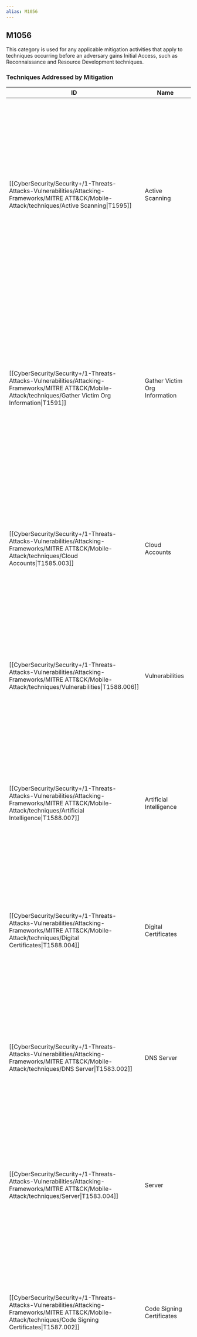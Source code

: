 ```yaml
---
alias: M1056
---
```


## M1056

This category is used for any applicable mitigation activities that apply to techniques occurring before an adversary gains Initial Access, such as Reconnaissance and Resource Development techniques.


### Techniques Addressed by Mitigation

| ID | Name | Description |
| --- | --- | --- |
| [[CyberSecurity/Security+/1-Threats-Attacks-Vulnerabilities/Attacking-Frameworks/MITRE ATT&CK/Mobile-Attack/techniques/Active Scanning\|T1595]] | Active Scanning | This technique cannot be easily mitigated with preventive controls since it is based on behaviors performed outside of the scope of enterprise defenses and controls. Efforts should focus on minimizing the amount and sensitivity of data available to external parties. |
| [[CyberSecurity/Security+/1-Threats-Attacks-Vulnerabilities/Attacking-Frameworks/MITRE ATT&CK/Mobile-Attack/techniques/Gather Victim Org Information\|T1591]] | Gather Victim Org Information | This technique cannot be easily mitigated with preventive controls since it is based on behaviors performed outside of the scope of enterprise defenses and controls. Efforts should focus on minimizing the amount and sensitivity of data available to external parties. |
| [[CyberSecurity/Security+/1-Threats-Attacks-Vulnerabilities/Attacking-Frameworks/MITRE ATT&CK/Mobile-Attack/techniques/Cloud Accounts\|T1585.003]] | Cloud Accounts | This technique cannot be easily mitigated with preventive controls since it is based on behaviors performed outside of the scope of enterprise defenses and controls.  |
| [[CyberSecurity/Security+/1-Threats-Attacks-Vulnerabilities/Attacking-Frameworks/MITRE ATT&CK/Mobile-Attack/techniques/Vulnerabilities\|T1588.006]] | Vulnerabilities | This technique cannot be easily mitigated with preventive controls since it is based on behaviors performed outside of the scope of enterprise defenses and controls. |
| [[CyberSecurity/Security+/1-Threats-Attacks-Vulnerabilities/Attacking-Frameworks/MITRE ATT&CK/Mobile-Attack/techniques/Artificial Intelligence\|T1588.007]] | Artificial Intelligence | This technique cannot be easily mitigated with preventive controls since it is based on behaviors performed outside of the scope of enterprise defenses and controls. |
| [[CyberSecurity/Security+/1-Threats-Attacks-Vulnerabilities/Attacking-Frameworks/MITRE ATT&CK/Mobile-Attack/techniques/Digital Certificates\|T1588.004]] | Digital Certificates | This technique cannot be easily mitigated with preventive controls since it is based on behaviors performed outside of the scope of enterprise defenses and controls. |
| [[CyberSecurity/Security+/1-Threats-Attacks-Vulnerabilities/Attacking-Frameworks/MITRE ATT&CK/Mobile-Attack/techniques/DNS Server\|T1583.002]] | DNS Server | This technique cannot be easily mitigated with preventive controls since it is based on behaviors performed outside of the scope of enterprise defenses and controls. |
| [[CyberSecurity/Security+/1-Threats-Attacks-Vulnerabilities/Attacking-Frameworks/MITRE ATT&CK/Mobile-Attack/techniques/Server\|T1583.004]] | Server | This technique cannot be easily mitigated with preventive controls since it is based on behaviors performed outside of the scope of enterprise defenses and controls. |
| [[CyberSecurity/Security+/1-Threats-Attacks-Vulnerabilities/Attacking-Frameworks/MITRE ATT&CK/Mobile-Attack/techniques/Code Signing Certificates\|T1587.002]] | Code Signing Certificates | This technique cannot be easily mitigated with preventive controls since it is based on behaviors performed outside of the scope of enterprise defenses and controls. |
| [[CyberSecurity/Security+/1-Threats-Attacks-Vulnerabilities/Attacking-Frameworks/MITRE ATT&CK/Mobile-Attack/techniques/Network Security Appliances\|T1590.006]] | Network Security Appliances | This technique cannot be easily mitigated with preventive controls since it is based on behaviors performed outside of the scope of enterprise defenses and controls. Efforts should focus on minimizing the amount and sensitivity of data available to external parties. |
| [[CyberSecurity/Security+/1-Threats-Attacks-Vulnerabilities/Attacking-Frameworks/MITRE ATT&CK/Mobile-Attack/techniques/Network Trust Dependencies\|T1590.003]] | Network Trust Dependencies | This technique cannot be easily mitigated with preventive controls since it is based on behaviors performed outside of the scope of enterprise defenses and controls. Efforts should focus on minimizing the amount and sensitivity of data available to external parties. |
| [[CyberSecurity/Security+/1-Threats-Attacks-Vulnerabilities/Attacking-Frameworks/MITRE ATT&CK/Mobile-Attack/techniques/DNS／Passive DNS\|T1596.001]] | DNS／Passive DNS | This technique cannot be easily mitigated with preventive controls since it is based on behaviors performed outside of the scope of enterprise defenses and controls. Efforts should focus on minimizing the amount and sensitivity of data available to external parties. |
| [[CyberSecurity/Security+/1-Threats-Attacks-Vulnerabilities/Attacking-Frameworks/MITRE ATT&CK/Mobile-Attack/techniques/Develop Capabilities\|T1587]] | Develop Capabilities | This technique cannot be easily mitigated with preventive controls since it is based on behaviors performed outside of the scope of enterprise defenses and controls. |
| [[CyberSecurity/Security+/1-Threats-Attacks-Vulnerabilities/Attacking-Frameworks/MITRE ATT&CK/Mobile-Attack/techniques/Server\|T1584.004]] | Server | This technique cannot be easily mitigated with preventive controls since it is based on behaviors performed outside of the scope of enterprise defenses and controls. |
| [[CyberSecurity/Security+/1-Threats-Attacks-Vulnerabilities/Attacking-Frameworks/MITRE ATT&CK/Mobile-Attack/techniques/Credentials\|T1589.001]] | Credentials | This technique cannot be easily mitigated with preventive controls since it is based on behaviors performed outside of the scope of enterprise defenses and controls. Efforts should focus on minimizing the amount and sensitivity of data available to external parties. |
| [[CyberSecurity/Security+/1-Threats-Attacks-Vulnerabilities/Attacking-Frameworks/MITRE ATT&CK/Mobile-Attack/techniques/Software\|T1592.002]] | Software | This technique cannot be easily mitigated with preventive controls since it is based on behaviors performed outside of the scope of enterprise defenses and controls. Efforts should focus on minimizing the amount and sensitivity of data available to external parties. |
| [[CyberSecurity/Security+/1-Threats-Attacks-Vulnerabilities/Attacking-Frameworks/MITRE ATT&CK/Mobile-Attack/techniques/Tool\|T1588.002]] | Tool | This technique cannot be easily mitigated with preventive controls since it is based on behaviors performed outside of the scope of enterprise defenses and controls. |
| [[CyberSecurity/Security+/1-Threats-Attacks-Vulnerabilities/Attacking-Frameworks/MITRE ATT&CK/Mobile-Attack/techniques/Domains\|T1584.001]] | Domains | This technique cannot be easily mitigated with preventive controls since it is based on behaviors performed outside of the scope of enterprise defenses and controls. |
| [[CyberSecurity/Security+/1-Threats-Attacks-Vulnerabilities/Attacking-Frameworks/MITRE ATT&CK/Mobile-Attack/techniques/Wordlist Scanning\|T1595.003]] | Wordlist Scanning | This technique cannot be easily mitigated with preventive controls since it is based on behaviors performed outside of the scope of enterprise defenses and controls. Efforts should focus on minimizing the amount and sensitivity of data available to external parties. |
| [[CyberSecurity/Security+/1-Threats-Attacks-Vulnerabilities/Attacking-Frameworks/MITRE ATT&CK/Mobile-Attack/techniques/Serverless\|T1584.007]] | Serverless | This technique cannot be easily mitigated with preventive controls since it is based on behaviors performed outside of the scope of enterprise defenses and controls.  |
| [[CyberSecurity/Security+/1-Threats-Attacks-Vulnerabilities/Attacking-Frameworks/MITRE ATT&CK/Mobile-Attack/techniques/Identify Business Tempo\|T1591.003]] | Identify Business Tempo | This technique cannot be easily mitigated with preventive controls since it is based on behaviors performed outside of the scope of enterprise defenses and controls. Efforts should focus on minimizing the amount and sensitivity of data available to external parties. |
| [[CyberSecurity/Security+/1-Threats-Attacks-Vulnerabilities/Attacking-Frameworks/MITRE ATT&CK/Mobile-Attack/techniques/Code Signing Certificates\|T1588.003]] | Code Signing Certificates | This technique cannot be easily mitigated with preventive controls since it is based on behaviors performed outside of the scope of enterprise defenses and controls. |
| [[CyberSecurity/Security+/1-Threats-Attacks-Vulnerabilities/Attacking-Frameworks/MITRE ATT&CK/Mobile-Attack/techniques/Gather Victim Identity Information\|T1589]] | Gather Victim Identity Information | This technique cannot be easily mitigated with preventive controls since it is based on behaviors performed outside of the scope of enterprise defenses and controls. Efforts should focus on minimizing the amount and sensitivity of data available to external parties. |
| [[CyberSecurity/Security+/1-Threats-Attacks-Vulnerabilities/Attacking-Frameworks/MITRE ATT&CK/Mobile-Attack/techniques/Search Open Technical Databases\|T1596]] | Search Open Technical Databases | This technique cannot be easily mitigated with preventive controls since it is based on behaviors performed outside of the scope of enterprise defenses and controls. Efforts should focus on minimizing the amount and sensitivity of data available to external parties. |
| [[CyberSecurity/Security+/1-Threats-Attacks-Vulnerabilities/Attacking-Frameworks/MITRE ATT&CK/Mobile-Attack/techniques/Establish Accounts\|T1585]] | Establish Accounts | This technique cannot be easily mitigated with preventive controls since it is based on behaviors performed outside of the scope of enterprise defenses and controls. |
| [[CyberSecurity/Security+/1-Threats-Attacks-Vulnerabilities/Attacking-Frameworks/MITRE ATT&CK/Mobile-Attack/techniques/IP Addresses\|T1590.005]] | IP Addresses | This technique cannot be easily mitigated with preventive controls since it is based on behaviors performed outside of the scope of enterprise defenses and controls. Efforts should focus on minimizing the amount and sensitivity of data available to external parties. |
| [[CyberSecurity/Security+/1-Threats-Attacks-Vulnerabilities/Attacking-Frameworks/MITRE ATT&CK/Mobile-Attack/techniques/Social Media Accounts\|T1586.001]] | Social Media Accounts | This technique cannot be easily mitigated with preventive controls since it is based on behaviors performed outside of the scope of enterprise defenses and controls. |
| [[CyberSecurity/Security+/1-Threats-Attacks-Vulnerabilities/Attacking-Frameworks/MITRE ATT&CK/Mobile-Attack/techniques/Employee Names\|T1589.003]] | Employee Names | This technique cannot be easily mitigated with preventive controls since it is based on behaviors performed outside of the scope of enterprise defenses and controls. Efforts should focus on minimizing the amount and sensitivity of data available to external parties. |
| [[CyberSecurity/Security+/1-Threats-Attacks-Vulnerabilities/Attacking-Frameworks/MITRE ATT&CK/Mobile-Attack/techniques/Search Victim-Owned Websites\|T1594]] | Search Victim-Owned Websites | This technique cannot be easily mitigated with preventive controls since it is based on behaviors performed outside of the scope of enterprise defenses and controls. Efforts should focus on minimizing the amount and sensitivity of data available to external parties. |
| [[CyberSecurity/Security+/1-Threats-Attacks-Vulnerabilities/Attacking-Frameworks/MITRE ATT&CK/Mobile-Attack/techniques/SEO Poisoning\|T1608.006]] | SEO Poisoning | This technique cannot be easily mitigated with preventive controls since it is based on behaviors performed outside of the scope of enterprise defenses and controls. |
| [[CyberSecurity/Security+/1-Threats-Attacks-Vulnerabilities/Attacking-Frameworks/MITRE ATT&CK/Mobile-Attack/techniques/Digital Certificates\|T1587.003]] | Digital Certificates | This technique cannot be easily mitigated with preventive controls since it is based on behaviors performed outside of the scope of enterprise defenses and controls. |
| [[CyberSecurity/Security+/1-Threats-Attacks-Vulnerabilities/Attacking-Frameworks/MITRE ATT&CK/Mobile-Attack/techniques/Threat Intel Vendors\|T1597.001]] | Threat Intel Vendors | This technique cannot be easily mitigated with preventive controls since it is based on behaviors performed outside of the scope of enterprise defenses and controls. Efforts should focus on minimizing the amount and sensitivity of data available to external parties. |
| [[CyberSecurity/Security+/1-Threats-Attacks-Vulnerabilities/Attacking-Frameworks/MITRE ATT&CK/Mobile-Attack/techniques/Social Media Accounts\|T1585.001]] | Social Media Accounts | This technique cannot be easily mitigated with preventive controls since it is based on behaviors performed outside of the scope of enterprise defenses and controls. |
| [[CyberSecurity/Security+/1-Threats-Attacks-Vulnerabilities/Attacking-Frameworks/MITRE ATT&CK/Mobile-Attack/techniques/Email Addresses\|T1589.002]] | Email Addresses | This technique cannot be easily mitigated with preventive controls since it is based on behaviors performed outside of the scope of enterprise defenses and controls. Efforts should focus on minimizing the amount and sensitivity of data available to external parties. |
| [[CyberSecurity/Security+/1-Threats-Attacks-Vulnerabilities/Attacking-Frameworks/MITRE ATT&CK/Mobile-Attack/techniques/Search Engines\|T1593.002]] | Search Engines | This technique cannot be easily mitigated with preventive controls since it is based on behaviors performed outside of the scope of enterprise defenses and controls. Efforts should focus on minimizing the amount and sensitivity of data available to external parties. |
| [[CyberSecurity/Security+/1-Threats-Attacks-Vulnerabilities/Attacking-Frameworks/MITRE ATT&CK/Mobile-Attack/techniques/Serverless\|T1583.007]] | Serverless | This technique cannot be easily mitigated with preventive controls since it is based on behaviors performed outside of the scope of enterprise defenses and controls.  |
| [[CyberSecurity/Security+/1-Threats-Attacks-Vulnerabilities/Attacking-Frameworks/MITRE ATT&CK/Mobile-Attack/techniques/Malware\|T1587.001]] | Malware | This technique cannot be easily mitigated with preventive controls since it is based on behaviors performed outside of the scope of enterprise defenses and controls. |
| [[CyberSecurity/Security+/1-Threats-Attacks-Vulnerabilities/Attacking-Frameworks/MITRE ATT&CK/Mobile-Attack/techniques/Upload Malware\|T1608.001]] | Upload Malware | This technique cannot be easily mitigated with preventive controls since it is based on behaviors performed outside of the scope of enterprise defenses and controls. |
| [[CyberSecurity/Security+/1-Threats-Attacks-Vulnerabilities/Attacking-Frameworks/MITRE ATT&CK/Mobile-Attack/techniques/Email Accounts\|T1586.002]] | Email Accounts | This technique cannot be easily mitigated with preventive controls since it is based on behaviors performed outside of the scope of enterprise defenses and controls. |
| [[CyberSecurity/Security+/1-Threats-Attacks-Vulnerabilities/Attacking-Frameworks/MITRE ATT&CK/Mobile-Attack/techniques/Gather Victim Network Information\|T1590]] | Gather Victim Network Information | This technique cannot be easily mitigated with preventive controls since it is based on behaviors performed outside of the scope of enterprise defenses and controls. Efforts should focus on minimizing the amount and sensitivity of data available to external parties. |
| [[CyberSecurity/Security+/1-Threats-Attacks-Vulnerabilities/Attacking-Frameworks/MITRE ATT&CK/Mobile-Attack/techniques/Drive-by Target\|T1608.004]] | Drive-by Target | This technique cannot be easily mitigated with preventive controls since it is based on behaviors performed outside of the scope of enterprise defenses and controls. |
| [[CyberSecurity/Security+/1-Threats-Attacks-Vulnerabilities/Attacking-Frameworks/MITRE ATT&CK/Mobile-Attack/techniques/Botnet\|T1583.005]] | Botnet | This technique cannot be easily mitigated with preventive controls since it is based on behaviors performed outside of the scope of enterprise defenses and controls. |
| [[CyberSecurity/Security+/1-Threats-Attacks-Vulnerabilities/Attacking-Frameworks/MITRE ATT&CK/Mobile-Attack/techniques/CDNs\|T1596.004]] | CDNs | This technique cannot be easily mitigated with preventive controls since it is based on behaviors performed outside of the scope of enterprise defenses and controls. Efforts should focus on minimizing the amount and sensitivity of data available to external parties. |
| [[CyberSecurity/Security+/1-Threats-Attacks-Vulnerabilities/Attacking-Frameworks/MITRE ATT&CK/Mobile-Attack/techniques/Search Closed Sources\|T1597]] | Search Closed Sources | This technique cannot be easily mitigated with preventive controls since it is based on behaviors performed outside of the scope of enterprise defenses and controls. Efforts should focus on minimizing the amount and sensitivity of data available to external parties. |
| [[CyberSecurity/Security+/1-Threats-Attacks-Vulnerabilities/Attacking-Frameworks/MITRE ATT&CK/Mobile-Attack/techniques/Determine Physical Locations\|T1591.001]] | Determine Physical Locations | This technique cannot be easily mitigated with preventive controls since it is based on behaviors performed outside of the scope of enterprise defenses and controls. Efforts should focus on minimizing the amount and sensitivity of data available to external parties. |
| [[CyberSecurity/Security+/1-Threats-Attacks-Vulnerabilities/Attacking-Frameworks/MITRE ATT&CK/Mobile-Attack/techniques/Web Services\|T1583.006]] | Web Services | This technique cannot be easily mitigated with preventive controls since it is based on behaviors performed outside of the scope of enterprise defenses and controls. |
| [[CyberSecurity/Security+/1-Threats-Attacks-Vulnerabilities/Attacking-Frameworks/MITRE ATT&CK/Mobile-Attack/techniques/Botnet\|T1584.005]] | Botnet | This technique cannot be easily mitigated with preventive controls since it is based on behaviors performed outside of the scope of enterprise defenses and controls. |
| [[CyberSecurity/Security+/1-Threats-Attacks-Vulnerabilities/Attacking-Frameworks/MITRE ATT&CK/Mobile-Attack/techniques/Scanning IP Blocks\|T1595.001]] | Scanning IP Blocks | This technique cannot be easily mitigated with preventive controls since it is based on behaviors performed outside of the scope of enterprise defenses and controls. Efforts should focus on minimizing the amount and sensitivity of data available to external parties. |
| [[CyberSecurity/Security+/1-Threats-Attacks-Vulnerabilities/Attacking-Frameworks/MITRE ATT&CK/Mobile-Attack/techniques/Virtual Private Server\|T1584.003]] | Virtual Private Server | This technique cannot be easily mitigated with preventive controls since it is based on behaviors performed outside of the scope of enterprise defenses and controls. |
| [[CyberSecurity/Security+/1-Threats-Attacks-Vulnerabilities/Attacking-Frameworks/MITRE ATT&CK/Mobile-Attack/techniques/Purchase Technical Data\|T1597.002]] | Purchase Technical Data | This technique cannot be easily mitigated with preventive controls since it is based on behaviors performed outside of the scope of enterprise defenses and controls. Efforts should focus on minimizing the amount and sensitivity of data available to external parties. |
| [[CyberSecurity/Security+/1-Threats-Attacks-Vulnerabilities/Attacking-Frameworks/MITRE ATT&CK/Mobile-Attack/techniques/Client Configurations\|T1592.004]] | Client Configurations | This technique cannot be easily mitigated with preventive controls since it is based on behaviors performed outside of the scope of enterprise defenses and controls. Efforts should focus on minimizing the amount and sensitivity of data available to external parties. |
| [[CyberSecurity/Security+/1-Threats-Attacks-Vulnerabilities/Attacking-Frameworks/MITRE ATT&CK/Mobile-Attack/techniques/Gather Victim Host Information\|T1592]] | Gather Victim Host Information | This technique cannot be easily mitigated with preventive controls since it is based on behaviors performed outside of the scope of enterprise defenses and controls. Efforts should focus on minimizing the amount and sensitivity of data available to external parties. |
| [[CyberSecurity/Security+/1-Threats-Attacks-Vulnerabilities/Attacking-Frameworks/MITRE ATT&CK/Mobile-Attack/techniques/Email Accounts\|T1585.002]] | Email Accounts | This technique cannot be easily mitigated with preventive controls since it is based on behaviors performed outside of the scope of enterprise defenses and controls. |
| [[CyberSecurity/Security+/1-Threats-Attacks-Vulnerabilities/Attacking-Frameworks/MITRE ATT&CK/Mobile-Attack/mitigations/Vulnerability Scanning\|T1595.002]] | Vulnerability Scanning | This technique cannot be easily mitigated with preventive controls since it is based on behaviors performed outside of the scope of enterprise defenses and controls. Efforts should focus on minimizing the amount and sensitivity of data available to external parties. |
| [[CyberSecurity/Security+/1-Threats-Attacks-Vulnerabilities/Attacking-Frameworks/MITRE ATT&CK/Mobile-Attack/techniques/Acquire Infrastructure\|T1583]] | Acquire Infrastructure | This technique cannot be easily mitigated with preventive controls since it is based on behaviors performed outside of the scope of enterprise defenses and controls. |
| [[CyberSecurity/Security+/1-Threats-Attacks-Vulnerabilities/Attacking-Frameworks/MITRE ATT&CK/Mobile-Attack/techniques/Business Relationships\|T1591.002]] | Business Relationships | This technique cannot be easily mitigated with preventive controls since it is based on behaviors performed outside of the scope of enterprise defenses and controls. Efforts should focus on minimizing the amount and sensitivity of data available to external parties. |
| [[CyberSecurity/Security+/1-Threats-Attacks-Vulnerabilities/Attacking-Frameworks/MITRE ATT&CK/Mobile-Attack/techniques/Hardware\|T1592.001]] | Hardware | This technique cannot be easily mitigated with preventive controls since it is based on behaviors performed outside of the scope of enterprise defenses and controls. Efforts should focus on minimizing the amount and sensitivity of data available to external parties. |
| [[CyberSecurity/Security+/1-Threats-Attacks-Vulnerabilities/Attacking-Frameworks/MITRE ATT&CK/Mobile-Attack/techniques/DNS Server\|T1584.002]] | DNS Server | This technique cannot be easily mitigated with preventive controls since it is based on behaviors performed outside of the scope of enterprise defenses and controls. |
| [[CyberSecurity/Security+/1-Threats-Attacks-Vulnerabilities/Attacking-Frameworks/MITRE ATT&CK/Mobile-Attack/techniques/Web Services\|T1584.006]] | Web Services | This technique cannot be easily mitigated with preventive controls since it is based on behaviors performed outside of the scope of enterprise defenses and controls. |
| [[CyberSecurity/Security+/1-Threats-Attacks-Vulnerabilities/Attacking-Frameworks/MITRE ATT&CK/Mobile-Attack/techniques/Network Topology\|T1590.004]] | Network Topology | This technique cannot be easily mitigated with preventive controls since it is based on behaviors performed outside of the scope of enterprise defenses and controls. Efforts should focus on minimizing the amount and sensitivity of data available to external parties. |
| [[CyberSecurity/Security+/1-Threats-Attacks-Vulnerabilities/Attacking-Frameworks/MITRE ATT&CK/Mobile-Attack/techniques/Cloud Accounts\|T1586.003]] | Cloud Accounts | This technique cannot be easily mitigated with preventive controls since it is based on behaviors performed outside of the scope of enterprise defenses and controls. |
| [[CyberSecurity/Security+/1-Threats-Attacks-Vulnerabilities/Attacking-Frameworks/MITRE ATT&CK/Mobile-Attack/techniques/Domains\|T1583.001]] | Domains | Organizations may intentionally register similar domains to their own to deter adversaries from creating typosquatting domains. Other facets of this technique cannot be easily mitigated with preventive controls since it is based on behaviors performed outside of the scope of enterprise defenses and controls. |
| [[CyberSecurity/Security+/1-Threats-Attacks-Vulnerabilities/Attacking-Frameworks/MITRE ATT&CK/Mobile-Attack/techniques/DNS\|T1590.002]] | DNS | This cannot be easily mitigated with preventive controls since it is based on behaviors performed outside of the scope of enterprise defenses and controls. Efforts should focus on minimizing the amount and sensitivity of data available to external parties. |
| [[CyberSecurity/Security+/1-Threats-Attacks-Vulnerabilities/Attacking-Frameworks/MITRE ATT&CK/Mobile-Attack/techniques/Domain Properties\|T1590.001]] | Domain Properties | This technique cannot be easily mitigated with preventive controls since it is based on behaviors performed outside of the scope of enterprise defenses and controls. Efforts should focus on minimizing the amount and sensitivity of data available to external parties. |
| [[CyberSecurity/Security+/1-Threats-Attacks-Vulnerabilities/Attacking-Frameworks/MITRE ATT&CK/Mobile-Attack/techniques/Install Digital Certificate\|T1608.003]] | Install Digital Certificate | This technique cannot be easily mitigated with preventive controls since it is based on behaviors performed outside of the scope of enterprise defenses and controls. |
| [[CyberSecurity/Security+/1-Threats-Attacks-Vulnerabilities/Attacking-Frameworks/MITRE ATT&CK/Mobile-Attack/techniques/Virtual Private Server\|T1583.003]] | Virtual Private Server | This technique cannot be easily mitigated with preventive controls since it is based on behaviors performed outside of the scope of enterprise defenses and controls. |
| [[CyberSecurity/Security+/1-Threats-Attacks-Vulnerabilities/Attacking-Frameworks/MITRE ATT&CK/Mobile-Attack/techniques/Exploits\|T1587.004]] | Exploits | This technique cannot be easily mitigated with preventive controls since it is based on behaviors performed outside of the scope of enterprise defenses and controls. |
| [[CyberSecurity/Security+/1-Threats-Attacks-Vulnerabilities/Attacking-Frameworks/MITRE ATT&CK/Mobile-Attack/techniques/Malware\|T1588.001]] | Malware | This technique cannot be easily mitigated with preventive controls since it is based on behaviors performed outside of the scope of enterprise defenses and controls. |
| [[CyberSecurity/Security+/1-Threats-Attacks-Vulnerabilities/Attacking-Frameworks/MITRE ATT&CK/Mobile-Attack/techniques/Compromise Accounts\|T1586]] | Compromise Accounts | This technique cannot be easily mitigated with preventive controls since it is based on behaviors performed outside of the scope of enterprise defenses and controls. |
| [[CyberSecurity/Security+/1-Threats-Attacks-Vulnerabilities/Attacking-Frameworks/MITRE ATT&CK/Mobile-Attack/techniques/Obtain Capabilities\|T1588]] | Obtain Capabilities | This technique cannot be easily mitigated with preventive controls since it is based on behaviors performed outside of the scope of enterprise defenses and controls. |
| [[CyberSecurity/Security+/1-Threats-Attacks-Vulnerabilities/Attacking-Frameworks/MITRE ATT&CK/Mobile-Attack/techniques/Digital Certificates\|T1596.003]] | Digital Certificates | This technique cannot be easily mitigated with preventive controls since it is based on behaviors performed outside of the scope of enterprise defenses and controls. Efforts should focus on minimizing the amount and sensitivity of data available to external parties. |
| [[CyberSecurity/Security+/1-Threats-Attacks-Vulnerabilities/Attacking-Frameworks/MITRE ATT&CK/Mobile-Attack/techniques/Firmware\|T1592.003]] | Firmware | This technique cannot be easily mitigated with preventive controls since it is based on behaviors performed outside of the scope of enterprise defenses and controls. Efforts should focus on minimizing the amount and sensitivity of data available to external parties. |
| [[CyberSecurity/Security+/1-Threats-Attacks-Vulnerabilities/Attacking-Frameworks/MITRE ATT&CK/Mobile-Attack/techniques/Malvertising\|T1583.008]] | Malvertising | This technique cannot be easily mitigated with preventive controls since it is based on behaviors performed outside of the scope of enterprise defenses and controls. Efforts should be focused on initial access activities, such as drive by compromise where ad blocking adblockers can help prevent malicious code from executing. |
| [[CyberSecurity/Security+/1-Threats-Attacks-Vulnerabilities/Attacking-Frameworks/MITRE ATT&CK/Mobile-Attack/techniques/Link Target\|T1608.005]] | Link Target | This technique cannot be easily mitigated with preventive controls since it is based on behaviors performed outside of the scope of enterprise defenses and controls. |
| [[CyberSecurity/Security+/1-Threats-Attacks-Vulnerabilities/Attacking-Frameworks/MITRE ATT&CK/Mobile-Attack/techniques/WHOIS\|T1596.002]] | WHOIS | This technique cannot be easily mitigated with preventive controls since it is based on behaviors performed outside of the scope of enterprise defenses and controls. Efforts should focus on minimizing the amount and sensitivity of data available to external parties. |
| [[CyberSecurity/Security+/1-Threats-Attacks-Vulnerabilities/Attacking-Frameworks/MITRE ATT&CK/Mobile-Attack/techniques/Exploits\|T1588.005]] | Exploits | This technique cannot be easily mitigated with preventive controls since it is based on behaviors performed outside of the scope of enterprise defenses and controls. |
| [[CyberSecurity/Security+/1-Threats-Attacks-Vulnerabilities/Attacking-Frameworks/MITRE ATT&CK/Mobile-Attack/techniques/Stage Capabilities\|T1608]] | Stage Capabilities | This technique cannot be easily mitigated with preventive controls since it is based on behaviors performed outside of the scope of enterprise defenses and controls. |
| [[CyberSecurity/Security+/1-Threats-Attacks-Vulnerabilities/Attacking-Frameworks/MITRE ATT&CK/Mobile-Attack/techniques/Network Devices\|T1584.008]] | Network Devices | This technique cannot be easily mitigated with preventive controls since it is based on behaviors performed outside of the scope of enterprise defenses and controls. |
| [[CyberSecurity/Security+/1-Threats-Attacks-Vulnerabilities/Attacking-Frameworks/MITRE ATT&CK/Mobile-Attack/techniques/Identify Roles\|T1591.004]] | Identify Roles | This technique cannot be easily mitigated with preventive controls since it is based on behaviors performed outside of the scope of enterprise defenses and controls. Efforts should focus on minimizing the amount and sensitivity of data available to external parties. |
| [[CyberSecurity/Security+/1-Threats-Attacks-Vulnerabilities/Attacking-Frameworks/MITRE ATT&CK/Mobile-Attack/techniques/Compromise Infrastructure\|T1584]] | Compromise Infrastructure | This technique cannot be easily mitigated with preventive controls since it is based on behaviors performed outside of the scope of enterprise defenses and controls. |
| [[CyberSecurity/Security+/1-Threats-Attacks-Vulnerabilities/Attacking-Frameworks/MITRE ATT&CK/Mobile-Attack/techniques/Scan Databases\|T1596.005]] | Scan Databases | This technique cannot be easily mitigated with preventive controls since it is based on behaviors performed outside of the scope of enterprise defenses and controls. Efforts should focus on minimizing the amount and sensitivity of data available to external parties. |
| [[CyberSecurity/Security+/1-Threats-Attacks-Vulnerabilities/Attacking-Frameworks/MITRE ATT&CK/Mobile-Attack/techniques/Social Media\|T1593.001]] | Social Media | This technique cannot be easily mitigated with preventive controls since it is based on behaviors performed outside of the scope of enterprise defenses and controls. Efforts should focus on minimizing the amount and sensitivity of data available to external parties. |
| [[CyberSecurity/Security+/1-Threats-Attacks-Vulnerabilities/Attacking-Frameworks/MITRE ATT&CK/Mobile-Attack/techniques/Acquire Access\|T1650]] | Acquire Access | This technique cannot be easily mitigated with preventive controls since it is based on behaviors performed outside of the scope of enterprise defenses and controls.  |
| [[CyberSecurity/Security+/1-Threats-Attacks-Vulnerabilities/Attacking-Frameworks/MITRE ATT&CK/Mobile-Attack/techniques/Upload Tool\|T1608.002]] | Upload Tool | This technique cannot be easily mitigated with preventive controls since it is based on behaviors performed outside of the scope of enterprise defenses and controls. |
| [[CyberSecurity/Security+/1-Threats-Attacks-Vulnerabilities/Attacking-Frameworks/MITRE ATT&CK/Mobile-Attack/techniques/Search Open Websites／Domains\|T1593]] | Search Open Websites／Domains | This technique cannot be easily mitigated with preventive controls since it is based on behaviors performed outside of the scope of enterprise defenses and controls. Efforts should focus on minimizing the amount and sensitivity of data available to external parties. |
| [[CyberSecurity/Security+/1-Threats-Attacks-Vulnerabilities/Attacking-Frameworks/MITRE ATT&CK/Mobile-Attack/techniques/Search Open Technical Databases\|T1596]] | Search Open Technical Databases | This technique cannot be easily mitigated with preventive controls since it is based on behaviors performed outside of the scope of enterprise defenses and controls. Efforts should focus on minimizing the amount and sensitivity of data available to external parties. |
